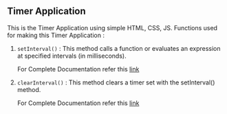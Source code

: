 ## Timer Application

This is the Timer Application using simple HTML, CSS, JS.
Functions used for making this Timer Application :

1. `setInterval()` : This method calls a function or evaluates an expression at specified intervals (in milliseconds).

   For Complete Documentation refer this [link](https://developer.mozilla.org/en-US/docs/Web/API/WindowOrWorkerGlobalScope/setInterval)

2. `clearInterval()` : This method clears a timer set with the setInterval() method.

   For Complete Documentation refer this [link](https://developer.mozilla.org/en-US/docs/Web/API/WindowOrWorkerGlobalScope/clearInterval)
